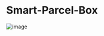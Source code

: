 # Smart-Parcel-Box
![image](https://user-images.githubusercontent.com/31847542/145917761-db6a52d6-d80a-48d9-9e16-d2a2d0d89a0a.png)
